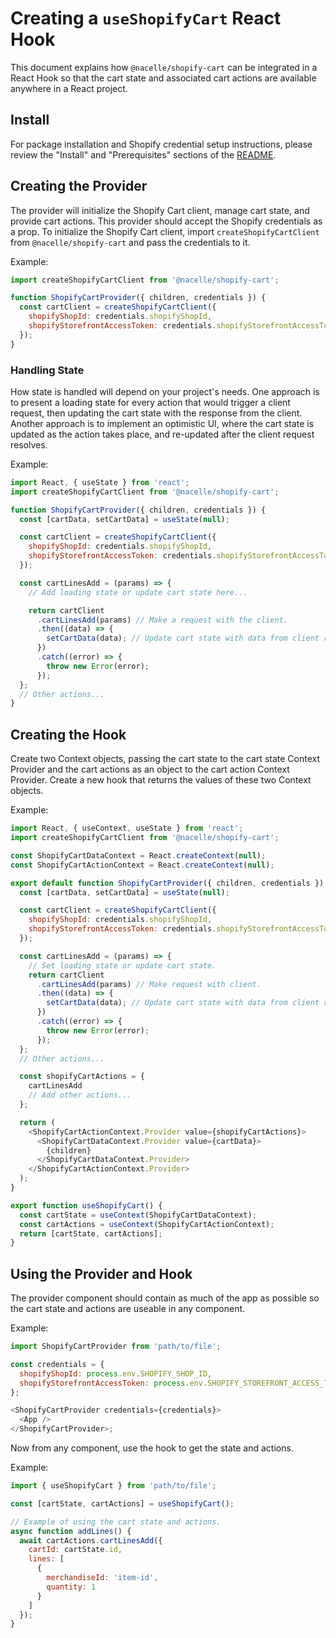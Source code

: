 # Creating a `useShopifyCart` React Hook

This document explains how `@nacelle/shopify-cart` can be integrated in a React Hook so that the cart state and associated cart actions are available anywhere in a React project.

## Install

For package installation and Shopify credential setup instructions, please review the "Install" and "Prerequisites" sections of the [README](./README.md).

## Creating the Provider

The provider will initialize the Shopify Cart client, manage cart state, and provide cart actions. This provider should accept the Shopify credentials as a prop. To initialize the Shopify Cart client, import `createShopifyCartClient` from `@nacelle/shopify-cart` and pass the credentials to it.

Example:

```js
import createShopifyCartClient from '@nacelle/shopify-cart';

function ShopifyCartProvider({ children, credentials }) {
  const cartClient = createShopifyCartClient({
    shopifyShopId: credentials.shopifyShopId,
    shopifyStorefrontAccessToken: credentials.shopifyStorefrontAccessToken
  });
}
```

### Handling State

How state is handled will depend on your project's needs. One approach is to present a loading state for every action that would trigger a client request, then updating the cart state with the response from the client. Another approach is to implement an optimistic UI, where the cart state is updated as the action takes place, and re-updated after the client request resolves.

Example:

```js
import React, { useState } from 'react';
import createShopifyCartClient from '@nacelle/shopify-cart';

function ShopifyCartProvider({ children, credentials }) {
  const [cartData, setCartData] = useState(null);

  const cartClient = createShopifyCartClient({
    shopifyShopId: credentials.shopifyShopId,
    shopifyStorefrontAccessToken: credentials.shopifyStorefrontAccessToken
  });

  const cartLinesAdd = (params) => {
    // Add loading state or update cart state here...

    return cartClient
      .cartLinesAdd(params) // Make a request with the client.
      .then((data) => {
        setCartData(data); // Update cart state with data from client response.
      })
      .catch((error) => {
        throw new Error(error);
      });
  };
  // Other actions...
}
```

## Creating the Hook

Create two Context objects, passing the cart state to the cart state Context Provider and the cart actions as an object to the cart action Context Provider. Create a new hook that returns the values of these two Context objects.

Example:

```js
import React, { useContext, useState } from 'react';
import createShopifyCartClient from '@nacelle/shopify-cart';

const ShopifyCartDataContext = React.createContext(null);
const ShopifyCartActionContext = React.createContext(null);

export default function ShopifyCartProvider({ children, credentials }) {
  const [cartData, setCartData] = useState(null);

  const cartClient = createShopifyCartClient({
    shopifyShopId: credentials.shopifyShopId,
    shopifyStorefrontAccessToken: credentials.shopifyStorefrontAccessToken
  });

  const cartLinesAdd = (params) => {
    // Set loading state or update cart state.
    return cartClient
      .cartLinesAdd(params) // Make request with client.
      .then((data) => {
        setCartData(data); // Update cart state with data from client response.
      })
      .catch((error) => {
        throw new Error(error);
      });
  };
  // Other actions...

  const shopifyCartActions = {
    cartLinesAdd
    // Add other actions...
  };

  return (
    <ShopifyCartActionContext.Provider value={shopifyCartActions}>
      <ShopifyCartDataContext.Provider value={cartData}>
        {children}
      </ShopifyCartDataContext.Provider>
    </ShopifyCartActionContext.Provider>
  );
}

export function useShopifyCart() {
  const cartState = useContext(ShopifyCartDataContext);
  const cartActions = useContext(ShopifyCartActionContext);
  return [cartState, cartActions];
}
```

## Using the Provider and Hook

The provider component should contain as much of the app as possible so the cart state and actions are useable in any component.

Example:

```js
import ShopifyCartProvider from 'path/to/file';

const credentials = {
  shopifyShopId: process.env.SHOPIFY_SHOP_ID,
  shopifyStorefrontAccessToken: process.env.SHOPIFY_STOREFRONT_ACCESS_TOKEN
};

<ShopifyCartProvider credentials={credentials}>
  <App />
</ShopifyCartProvider>;
```

Now from any component, use the hook to get the state and actions.

Example:

```js
import { useShopifyCart } from 'path/to/file';

const [cartState, cartActions] = useShopifyCart();

// Example of using the cart state and actions.
async function addLines() {
  await cartActions.cartLinesAdd({
    cartId: cartState.id,
    lines: [
      {
        merchandiseId: 'item-id',
        quantity: 1
      }
    ]
  });
}
```
